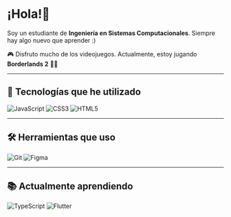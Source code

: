 # ¡Hola!👋  

Soy un estudiante de **Ingeniería en Sistemas Computacionales**. Siempre hay algo nuevo que aprender :)

🎮 Disfruto mucho de los videojuegos. Actualmente, estoy jugando **Borderlands 2** 🔫🔥  

---

## 🚀 Tecnologías que he utilizado  
<p>
  <img src="https://img.shields.io/badge/JavaScript-F7DF1E?style=for-the-badge&logo=javascript&logoColor=black" alt="JavaScript">
  <img src="https://img.shields.io/badge/CSS3-1572B6?style=for-the-badge&logo=css3&logoColor=white" alt="CSS3">
  <img src="https://img.shields.io/badge/HTML5-E34F26?style=for-the-badge&logo=html5&logoColor=white" alt="HTML5">
</p>

---

## 🛠 Herramientas que uso  
<p>
  <img src="https://img.shields.io/badge/Git-F05032?style=for-the-badge&logo=git&logoColor=white" alt="Git">
  <img src="https://img.shields.io/badge/Figma-F24E1E?style=for-the-badge&logo=figma&logoColor=white" alt="Figma">
</p>

---

## 📚 Actualmente aprendiendo  
<p>
  <img src="https://img.shields.io/badge/TypeScript-3178C6?style=for-the-badge&logo=typescript&logoColor=white" alt="TypeScript">
  <img src="https://img.shields.io/badge/Flutter-02569B?style=for-the-badge&logo=flutter&logoColor=white" alt="Flutter">
</p>

